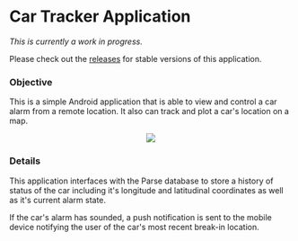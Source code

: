 # Car Tracker Application

*This is currently a work in progress.*

Please check out the [releases](https://github.com/AeroEchelon/CarTracker/releases) for stable versions of this application.

### Objective

This is a simple Android application that is able to view and control a car alarm from a remote location. It also can track and plot a car's location on a map.


<div align="center"><IMG SRC="https://raw.githubusercontent.com/AeroEchelon/CarTracker/master/car-alarm-screenshot.png"></div>

### Details

This application interfaces with the Parse database to store a history of status of the car including it's longitude and latitudinal coordinates as well as it's current alarm state.

If the car's alarm has sounded, a push notification is sent to the mobile device notifying the user of the car's most recent break-in location.
